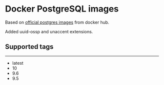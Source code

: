 # Docker PostgreSQL images


Based on [official postgres images](https://hub.docker.com/_/postgres/) from docker hub.

Added uuid-ossp and unaccent extensions.

## Supported tags
---

* latest
* 10
* 9.6
* 9.5
